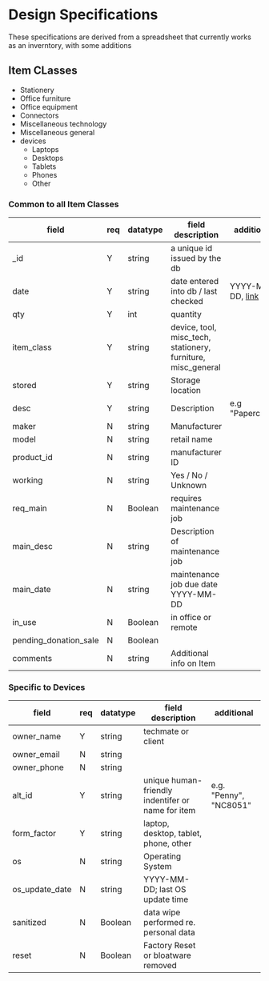 # Design Specifications

These specifications are derived from a spreadsheet that currently 
 works as an inverntory, with some additions
 
## Item CLasses

- Stationery
- Office furniture
- Office equipment
- Connectors
- Miscellaneous technology
- Miscellaneous general
- devices
	- Laptops
	- Desktops
	- Tablets
	- Phones
	- Other 

### Common to all Item Classes


| field	|req| datatype | field description | additional |
|-------|---|----------|-------------------|------------|
| _id	 | Y | string  | a unique id issued by the db |
| date   | Y |  string | date entered into db / last checked | YYYY-MM-DD, [link](https://docs.couchbase.com/server/current/n1ql/n1ql-language-reference/datefun.html#date-formats)
| qty	 | Y |int | quantity | 
| item_class | Y | string | device, tool, misc_tech, stationery, furniture, misc_general |
| stored | Y | string |Storage location |
| desc   | Y | string | Description | e.g "Paperclips" |
| maker | N | string | Manufacturer |
| model | N | string | retail name |
| product_id | N | string | manufacturer ID |
| working | N | string | Yes / No / Unknown |
| req_main |  N | Boolean | requires maintenance job |
| main_desc | N | string | Description of maintenance job |
| main_date | N | string | maintenance job due date YYYY-MM-DD |
| in_use | N | Boolean | in office or remote | 
| pending_donation_sale | N | Boolean |
| comments | N | string |Additional info on Item |

### Specific to Devices

| field  |req| datatype | field description | additional |
|--------|---|----------|-------------------|------------|
| owner_name | Y | string | techmate or client |
| owner_email | N | string |
| owner_phone | N | string |
| alt_id | Y | string | unique human-friendly indentifer or name for item | e.g. "Penny", "NC8051" |
| form_factor | Y | string | laptop, desktop, tablet, phone, other |
| os | N | string |Operating System |
| os_update_date | N | string |YYYY-MM-DD; last OS update time |
| sanitized | N | Boolean | data wipe performed re. personal data |
| reset | N | Boolean | Factory Reset or bloatware removed |
 

 
    

